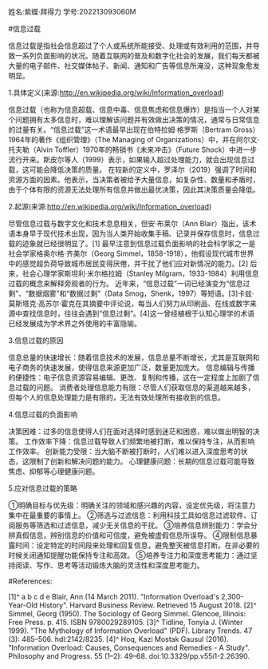 姓名:紫蝶·拜得力 学号:202213093060M

#信息过载

信息过载是指社会信息超过了个人或系统所能接受、处理或有效利用的范围，并导致一系列负面影响的状况。随着互联网的普及和数字化社会的发展，我们每天都被大量的电子邮件、社交媒体帖子、新闻、通知和广告等信息所淹没，这种现象愈发明显。

1.具体定义(来源:http://en.wikipedia.org/wiki/Information_overload)

信息过载（也称为信息超载、信息中毒、信息焦虑和信息爆炸）是指当一个人对某个问题拥有太多信息时，难以理解该问题并有效做出决策的情况，通常与日常信息的过量有关。“信息过载”这一术语最早出现在伯特拉姆·格罗斯（Bertram Gross）1964年的著作《组织管理》（The Managing of Organizations）中，并在阿尔文·托夫勒（Alvin Toffler）1970年的畅销书《未来冲击》（Future Shock）中进一步流行开来。斯皮尔等人（1999）表示，如果输入超过处理能力，就会出现信息过载，这可能会降低决策的质量。
在较新的定义中，罗泽尔（2019）强调了时间和资源方面的因素。他表示，当决策者被给予大量信息，如复杂性、数量和矛盾时，由于个体有限的资源无法处理所有信息并做出最优决策，因此其决策质量会降低。

2.起源(来源:http://en.wikipedia.org/wiki/Information_overload)

尽管信息过载与数字文化和技术息息相关，但安·布莱尔（Ann Blair）指出，该术语本身早于现代技术出现，因为当人类开始收集手稿、记录并保存信息时，信息过载的迹象就已经很明显了。[1] 最早注意到信息过载负面影响的社会科学家之一是社会学家格奥尔格·齐美尔（Georg Simmel，1858-1918），他假设现代城市世界中的感觉超负荷导致城市居民变得厌倦，并干扰了他们应对新情况的能力。[2] 后来，社会心理学家斯坦利·米尔格拉姆（Stanley Milgram，1933-1984）利用信息过载的概念来解释旁观者的行为。
近年来，“信息过载”一词已经演变为“信息过剩”、“数据烟雾”和“数据过剩”（Data Smog，Shenk，1997）等短语。[3]卡兹·莫斯塔克·高苏尔·霍克在其摘要中评论说，每当人们努力从印刷品、在线或数字来源中查找信息时，往往会遇到“信息过剩”。[4]这一曾经植根于认知心理学的术语已经发展成为学术界之外使用的丰富隐喻。

3.信息过载的原因

信息总量的快速增长：随着信息技术的发展，信息总量不断增长，尤其是互联网和电子商务的快速发展，使得信息来源更加广泛，数量更加庞大。
信息编辑与传播的便捷性：电子信息资源容易编辑、更改、复制和传播，这在一定程度上加剧了信息过载的问题。
消费者处理信息能力有限：尽管人们获取信息的渠道越来越多，但每个人的信息处理能力是有限的，无法有效处理所有接收到的信息。

4.信息过载的负面影响

决策困难：过多的信息使得人们在面对选择时感到迷茫和困惑，难以做出明智的决策。
工作效率下降：信息过载导致人们频繁地被打断，难以保持专注，从而影响工作效率。
创新能力受限：当大脑不断被打断时，人们难以进入深度思考的状态，这限制了创新和解决问题的能力。
心理健康问题：长期的信息过载可能导致焦虑、抑郁等心理健康问题。

5.应对信息过载的策略

①明确目标与优先级：明确关注的领域和感兴趣的内容，设定优先级，将注意力集中在最重要的事情上。
②筛选与过滤信息：利用科技工具如信息过滤软件、订阅服务等筛选和过滤信息，减少无关信息的干扰。
③培养信息辨别能力：学会分辨真假信息，辨别信息的价值和可信度，避免被虚假信息所误导。
④限制信息暴露时间：设定特定的时间段来处理和回复信息，避免整天被信息打断。在非必要的时候关闭通知提醒功能保持专注和高效。
⑤培养专注力和深度思考能力：通过坚持阅读、写作、思考等活动锻炼大脑的灵活性和深度思考能力。


#References:

[1]^ a b c d e Blair, Ann (14 March 2011). "Information Overload's 2,300-Year-Old History". Harvard Business Review. Retrieved 15 August 2018.
[2]^ Simmel, Georg (1950). The Sociology of Georg Simmel. Glencoe, Illinois: Free Press. p. 415. ISBN 9780029289105.
[3]^ Tidline, Tonyia J. (Winter 1999). "The Mythology of Information Overload" (PDF). Library Trends. 47 (3): 485–506. hdl:2142/8235.
[4]^ Hoq, Kazi Mostak Gausul (2016). "Information Overload: Causes, Consequences and Remedies - A Study". Philosophy and Progress. 55 (1–2): 49–68. doi:10.3329/pp.v55i1-2.26390.